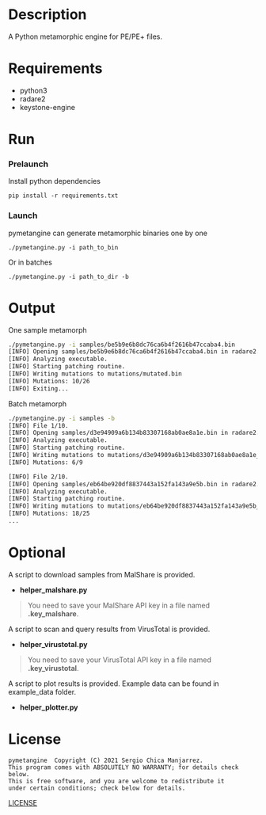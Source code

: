 # Description
A Python metamorphic engine for PE/PE+ files.

# Requirements
- python3
- radare2
- keystone-engine

# Run
### Prelaunch
Install python dependencies

`pip install -r requirements.txt`

### Launch
pymetangine can generate metamorphic binaries one by one

`./pymetangine.py -i path_to_bin`

Or in batches

`./pymetangine.py -i path_to_dir -b`

# Output

One sample metamorph

```bash
./pymetangine.py -i samples/be5b9e6b8dc76ca6b4f2616b47ccaba4.bin
[INFO] Opening samples/be5b9e6b8dc76ca6b4f2616b47ccaba4.bin in radare2.
[INFO] Analyzing executable.
[INFO] Starting patching routine.
[INFO] Writing mutations to mutations/mutated.bin
[INFO] Mutations: 10/26
[INFO] Exiting...
```

Batch metamorph
```bash
./pymetangine.py -i samples -b
[INFO] File 1/10.
[INFO] Opening samples/d3e94909a6b134b83307168ab0ae8a1e.bin in radare2.
[INFO] Analyzing executable.
[INFO] Starting patching routine.
[INFO] Writing mutations to mutations/d3e94909a6b134b83307168ab0ae8a1e_ry.bin
[INFO] Mutations: 6/9

[INFO] File 2/10.
[INFO] Opening samples/eb64be920df8837443a152fa143a9e5b.bin in radare2.
[INFO] Analyzing executable.
[INFO] Starting patching routine.
[INFO] Writing mutations to mutations/eb64be920df8837443a152fa143a9e5b_ry.bin
[INFO] Mutations: 18/25
...
```

# Optional
A script to download samples from MalShare is provided.

- **helper_malshare.py**

> You need to save your MalShare API key in a file named **.key_malshare**.

A script to scan and query results from VirusTotal is provided.

- **helper_virustotal.py**

> You need to save your VirusTotal API key in a file named **.key_virustotal**.

A script to plot results is provided. Example data can be found in example_data folder.

- **helper_plotter.py**

# License
    pymetangine  Copyright (C) 2021 Sergio Chica Manjarrez.
    This program comes with ABSOLUTELY NO WARRANTY; for details check below.
    This is free software, and you are welcome to redistribute it
    under certain conditions; check below for details.

[LICENSE](https://github.com/scmanjarrez/pymetangine/blob/master/LICENSE)
